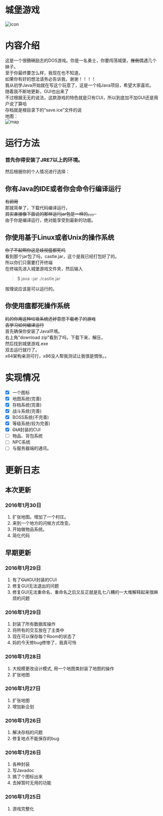 # 城堡游戏
![icon](https://github.com/ice1000/Castle-game/blob/master/drawable/ic_launcher.png)

# 内容介绍

这是一个很~~猥琐~~励志的DOS游戏。你是一名勇士，你要闯荡城堡，~~推倒~~偶遇几个妹子。<br/>
至于你最终要怎么样，我现在也不知道。<br/>
如果你有好的想法请务必告诉我，谢谢！！！！<br/>
我从初学Java开始就在写这个玩意了，这是一个纯Java项目，希望大家喜欢。<br/>
随着我不断地更新，GUI也出来了<br/>
不过根据无无的说法，这款游戏的特色就是只有CUI，所以到底加不加GUI还是用户说了算哈<br/>
存档就是根目录下的“save.ice”文件的说<br/>
地图：<br/>
![map](https://github.com/ice1000/Castle-game/blob/master/drawable/%E8%BE%85%E5%8A%A9%E5%B7%A5%E5%85%B7%E4%B9%8B%E5%9C%B0%E5%9B%BE.png)

# 运行方法
### 首先你得安装了JRE7以上的环境。
然后根据你的个人情况进行选择：
## 你有Java的IDE或者你会命令行编译运行
~~有卵用~~<br/>
那就简单了，下载代码编译运行，<br/>
~~其实直接像下面说的那样运行jar包是一样的。。。~~<br/>
由于你是编译运行，绝对能享受到最新的功能。<br/>

## 你使用基于Linux或者Unix的操作系统
~~你了不起啊你这是歧视瘟都死吗~~<br/>
看到那个jar包了吗，castle.jar，这个是我已经打包好了的。<br/>
所以你们只需要打开终端<br/>
在终端先进入城堡游戏文件夹，然后输入<br/>
> $ java -jar ./castle.jar

按理说应该是可以运行的。

## 你使用瘟都死操作系统
~~妈的你用这种垃圾系统还好意思下载老子的游戏~~<br/>
~~去学习如何编译运行~~<br/>
首先确保你安装了Java环境。<br/>
右上角"download zip"看到了吗，下载下来，解压，<br/>
然后找到城堡游戏.exe<br/>
双击运行就行了。<br/>
x64架构亲测可行，x86没人帮我测试让我很是惆怅。。

# 实现情况
- [X] 一个图标
- [X] 地图系统(完善)
- [X] 存档系统(完善)
- [X] 战斗系统(完善)
- [X] BOSS系统(不完善)
- [X] 等级系统(较为完善)
- [X] ~~GUI~~封装的CUI
- [ ] 物品、背包系统
- [ ] NPC系统
- [ ] 与服务器端的通讯。

# 更新日志

## 本次更新

### 2016年1月30日
1. 扩张地图。增加了一个村庄。
1. 来到一个地方的问候方式改变。
1. 开始做物品系统。
1. 简化代码

## 早期更新

### 2016年1月29日
1. 有了~~GUI~~GUI封装的CUI
1. 修复GUI无法退出的问题
1. 修复GUI无法重命名、重命名之后又反正就是乱七八糟的一大堆解释起来很麻烦的问题

### 2016年1月29日
1. 封装了所有数据库操作
1. 将所有的交互放在了主类中
1. 现在可以保存每个Room的状态了
1. 妈的今天修bug修惨了，我真可怜

### 2016年1月28日
1. 大规模更改设计模式, 用一个地图类封装了地图的操作
1. 扩张地图

### 2016年1月27日
1. 扩张地图
1. 增加新企划

### 2016年1月26日
1. 解决存档的问题
1. 修复地点不能保存的bug

### 2016年1月26日 
1. 各种封装
1. 写Javadoc
1. 搞了个图标出来
1. 去掉暂时无用的功能

### 2016年1月25日
1. 游戏完整化
